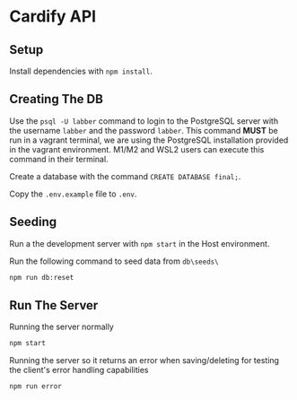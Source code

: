 # Cardify API

## Setup

Install dependencies with `npm install`.

## Creating The DB

Use the `psql -U labber` command to login to the PostgreSQL server with the username `labber` and the password `labber`. This command **MUST** be run in a vagrant terminal, we are using the PostgreSQL installation provided in the vagrant environment. M1/M2 and WSL2 users can execute this command in their terminal.

Create a database with the command `CREATE DATABASE final;`.

Copy the `.env.example` file to `.env`.


## Seeding

Run a the development server with `npm start` in the Host environment. 

Run the following command to seed data from `db\seeds\`
```sh
npm run db:reset
```

## Run The Server

Running the server normally
```sh
npm start
```

Running the server so it returns an error when saving/deleting for testing the client's error handling capabilities
```sh
npm run error
```